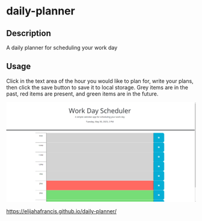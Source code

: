 # daily-planner

## Description
A daily planner for scheduling your work day

## Usage
Click in the text area of the hour you would like to plan for, write your plans, then click the save button to save it to local storage. Grey items are in the past, red items are present, and green items are in the future.

<img src="./assets/screenshot.png">

https://elijahafrancis.github.io/daily-planner/